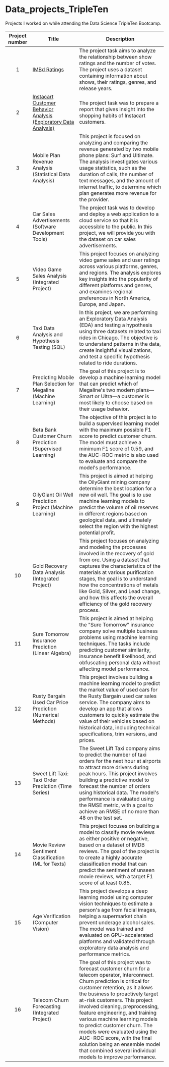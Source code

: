 # Data_projects_TripleTen
Projects I worked on while attending the Data Science TripleTen Bootcamp.


| Project number | Title | Description |
| :-----------: | ----------- |----------- |
| 1 | [IMBd Ratings](https://github.com/mattfuller2/Data_projects_TripleTen/tree/main/01_IMDb%20Ratings) | The project task aims to analyze the relationship between show ratings and the number of votes. The project uses a dataset containing information about shows, their ratings, genres, and release years. |
| 2 | [Instacart Customer Behavior Analysis (Exploratory Data Analysis)](https://github.com/mattfuller2/Data_projects_TripleTen/tree/main/02_Instacart_Customer_Behavior_Analysis) | The project task was to prepare a report that gives insight into the shopping habits of Instacart customers. |
| 3 | Mobile Plan Revenue Analysis (Statistical Data Analysis) | This project is focused on analyzing and comparing the revenue generated by two mobile phone plans: Surf and Ultimate. The analysis investigates various usage statistics, such as the duration of calls, the number of text messages, and the amount of internet traffic, to determine which plan generates more revenue for the provider. |
| 4 | Car Sales Advertisements (Software Development Tools) | The project task was to develop and deploy a web application to a cloud service so that it is accessible to the public. In this project, we will provide you with the dataset on car sales advertisements. |
| 5 | Video Game Sales Analysis (Integrated Project) | This project focuses on analyzing video game sales and user ratings across various platforms, genres, and regions. The analysis explores key insights into the popularity of different platforms and genres, and examines regional preferences in North America, Europe, and Japan. |
| 6 | Taxi Data Analysis and Hypothesis Testing (SQL) | In this project, we are performing an Exploratory Data Analysis (EDA) and testing a hypothesis using three datasets related to taxi rides in Chicago. The objective is to understand patterns in the data, create insightful visualizations, and test a specific hypothesis related to ride durations. |
| 7 | Predicting Mobile Plan Selection for Megaline (Machine Learning) | The goal of this project is to develop a machine learning model that can predict which of Megaline's two modern plans—Smart or Ultra—a customer is most likely to choose based on their usage behavior. |
| 8 | Beta Bank Customer Churn Prediction (Supervised Learning) | The objective of this project is to build a supervised learning model with the maximum possible F1 score to predict customer churn. The model must achieve a minimum F1 score of 0.59, and the AUC-ROC metric is also used to evaluate and compare the model's performance. |
| 9 | OilyGiant Oil Well Prediction Project (Machine Learning) | This project is aimed at helping the OilyGiant mining company determine the best location for a new oil well. The goal is to use machine learning models to predict the volume of oil reserves in different regions based on geological data, and ultimately select the region with the highest potential profit. |
| 10 | Gold Recovery Data Analysis (Integrated Project) | This project focuses on analyzing and modeling the processes involved in the recovery of gold from ore. Using a dataset that captures the characteristics of the materials at various purification stages, the goal is to understand how the concentrations of metals like Gold, Silver, and Lead change, and how this affects the overall efficiency of the gold recovery process. |
| 11 | Sure Tomorrow Insurance Prediction (Linear Algebra) | This project is aimed at helping the "Sure Tomorrow" insurance company solve multiple business problems using machine learning techniques. The tasks include predicting customer similarity, insurance benefit likelihood, and obfuscating personal data without affecting model performance. |
| 12 | Rusty Bargain Used Car Price Prediction (Numerical Methods) | This project involves building a machine learning model to predict the market value of used cars for the Rusty Bargain used car sales service. The company aims to develop an app that allows customers to quickly estimate the value of their vehicles based on historical data, including technical specifications, trim versions, and prices. |
| 13 | Sweet Lift Taxi: Taxi Order Prediction (Time Series) | The Sweet Lift Taxi company aims to predict the number of taxi orders for the next hour at airports to attract more drivers during peak hours. This project involves building a predictive model to forecast the number of orders using historical data. The model's performance is evaluated using the RMSE metric, with a goal to achieve an RMSE of no more than 48 on the test set. |
| 14 | Movie Review Sentiment Classification (ML for Texts) | This project focuses on building a model to classify movie reviews as either positive or negative, based on a dataset of IMDB reviews. The goal of the project is to create a highly accurate classification model that can predict the sentiment of unseen movie reviews, with a target F1 score of at least 0.85. |
| 15 | Age Verification (Computer Vision) | This project develops a deep learning model using computer vision techniques to estimate a person's age from facial images, helping a supermarket chain prevent underage alcohol sales. The model was trained and evaluated on GPU-accelerated platforms and validated through exploratory data analysis and performance metrics. |
| 16 | Telecom Churn Forecasting (Integrated Project) | The goal of this project was to forecast customer churn for a telecom operator, Interconnect. Churn prediction is critical for customer retention, as it allows the business to proactively target at-risk customers. This project involved cleaning, preprocessing, feature engineering, and training various machine learning models to predict customer churn. The models were evaluated using the AUC-ROC score, with the final solution being an ensemble model that combined several individual models to improve performance. |
